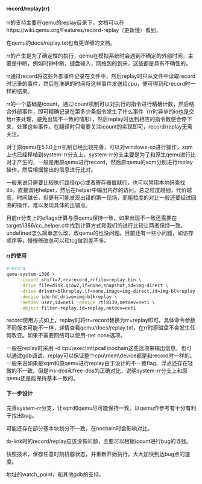 #### record/replay(rr)

rr的支持主要在qemu的replay目录下，文档可以在https://wiki.qemu.org/Features/record-replay（更新慢）看到，

在qemu的docs/replay.txt也有更详细的文档。



rr的产生是为了确定性的执行，qemu在模拟系统时会遇到不确定的外部时间，主要是中断，例如时钟中断，键盘输入，网络包的到来，这些都是具有不确性的。

rr通过record将这些外部事件记录在文件中，然后replay时只从文件中读取record时记录的事件，然后在准确的时间将这些事件发送给cpu，便可得到和record时一样的结果。



rr的一个基础是icount，通过icount机制可以对执行的指令进行精确计数，然后结合外部事件，即可精确记录在第多少条指令发生了什么事件（rr时异步的io也是交给rr来处理，避免出现不一致的情形），然后replay时达到相应的指令数便会停下来，处理这些事件。在翻译时只需要关注icount的实现即可，record/replay无需关注。



对于原qemu在5.1.0上rr机制已经比较完善，可以对windows-xp进行操作，xqm上也已经移植到system-rr分支上，system-rr分支主要是为了和原生qemu进行比对才产生的，一般是用原qemu进行record，然后原qemu的xqm分别进行replay操作，然后根据输出的信息进行比对。



一般来说只需要比较执行路径(pc)或者寄存器值就行，也可以禁用本地码查找tlb，直接调用helper，然后在helper中输出内存的访问。总之粒度越细，代价越高，时间越长，但更有可能发现出错的第一现场，而粗粒度的对比一般还要经过回溯的操作，难以发现具体的出错点。



目前rr分支上的eflags计算与原qemu保持一致，如果出现不一致还需要在target/i386/cc_helper.c中找到计算方式和我们的进行比较让两者保持一致。undefined怎么简单怎么改，改qemu的也没问题。目前还有一些小问题，如访存顺序等，慢慢修改总可以和tcg做到差不多。



#### rr的使用

```sh
#record
qemu-system-i386 \
     -icount shift=7,rr=record,rrfile=replay.bin \
     -drive file=disk.qcow2,if=none,snapshot,id=img-direct \
     -drive driver=blkreplay,if=none,image=img-direct,id=img-blkreplay \
     -device ide-hd,drive=img-blkreplay \
     -netdev user,id=net1 -device rtl8139,netdev=net1 \
     -object filter-replay,id=replay,netdev=net1
```

record使用方式如上，replay时将rr=record替换为rr=replay即可，具体命令参数不同版本可能不一样，详情查看qemu/docs/replay.txt，在rr时原磁盘不会发生任何改变。如果不需要网络可以使用-net none选项。

一般在replay时采用 -d cpu\exec\int\pcall\nochain这些选项来输出信息，也可以通过gdb调试，replay可以保证整个cpu\mem\device都是和record时一样的。一般来说如果是xqm和原qemu进行replay由于设计的不一致flag、浮点还存在轻微的不一致。但是ms-dos和free-dos的正确对比，说明system-rr分支上和原qemu还是能保持基本一致的。



#### 下一步设计

完善system-rr分支，让xqm和qemu尽可能保持一致。以qemu作参考有十分有利于找出bug。

可能还存在部分基本块划分不一致，在nochain时会影响对比。

tb-link时的record/replay应该没有问题，主要可以根据icount进行bug的寻找。

快照技术，保存任意时刻机器状态，并重新开始执行，大大加快到达bug点的速度。

地址的watch_point，和其他gdb的支持。









